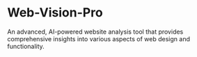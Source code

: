 # Web-Vision-Pro
An advanced, AI-powered website analysis tool that provides comprehensive insights into various aspects of web design and functionality. 
